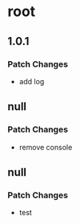 # root

## 1.0.1

### Patch Changes

- add log

## null

### Patch Changes

- remove console

## null

### Patch Changes

- test

